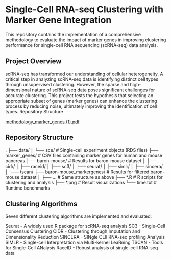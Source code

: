 # Single-Cell RNA-seq Clustering with Marker Gene Integration

This repository contains the implementation of a comprehensive methodology to evaluate the impact of marker genes in improving clustering performance for single-cell RNA sequencing (scRNA-seq) data analysis.
## Project Overview

scRNA-seq has transformed our understanding of cellular heterogeneity. A critical step in analyzing scRNA-seq data is identifying distinct cell types through unsupervised clustering. However, the sparse and high-dimensional nature of scRNA-seq data poses significant challenges for accurate clustering.
This project tests the hypothesis that selecting an appropriate subset of genes (marker genes) can enhance the clustering process by reducing noise, ultimately improving the identification of cell types.
Repository Structure

[methodology_marker_genes (1).pdf](https://github.com/user-attachments/files/20072015/methodology_marker_genes.1.pdf)

## Repository Structure
.
├── data/
│   └── sce/               # Single-cell experiment objects (RDS files)
├── marker_genes/          # CSV files containing marker genes for human and mouse pancreas
├── baron-mouse/           # Results for baron-mouse dataset
│   ├── cidr/
│   ├── raceid/
│   ├── sc3/
│   ├── seurat/
│   ├── simlr/
│   ├── sincera/
│   └── tscan/
├── baron-mouse_markergenes/ # Results for filtered baron-mouse dataset
│   ├── ...                  # Same structure as above
├── *.R                     # R scripts for clustering and analysis
├── *.png                   # Result visualizations
└── time.txt                # Runtime benchmarks

## Clustering Algorithms
Seven different clustering algorithms are implemented and evaluated:

Seurat - A widely used R package for scRNA-seq analysis
SC3 - Single-Cell Consensus Clustering
CIDR - Clustering through Imputation and Dimensionality Reduction
SINCERA - SINgle CEll RNA-seq profiling Analysis
SIMLR - Single-cell Interpretation via Multi-kernel LeaRning
TSCAN - Tools for Single-Cell ANalysis
RaceID - Robust analysis of single-cell RNA-seq data
